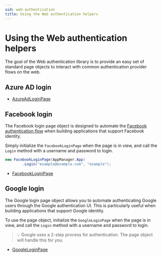 ```yaml
---
uid: web-authentication
title: Using the Web authentication helpers
---
```


# Using the Web authentication helpers

The goal of the Web authentication library is to provide an easy set of standard page objects to interact with common authentication provider flows on the web.

## Azure AD login

- [AzureAdLoginPage](https://github.com/MADE-Apps/legerity/blob/main/src/Legerity.Web.Authentication/Pages/AzureAdLoginPage.cs)

## Facebook login

The Facebook login page object is designed to automate the [Facebook authentication flow](https://developers.facebook.com/docs/facebook-login/guides/advanced/manual-flow) when building applications that support Facebook identity.

Simply initialize the `FacebookLoginPage` when the page is in view, and call the `Login` method with a username and password to login.

```csharp
new FacebookLoginPage(AppManager.App)
        .Login("example@example.com", "example");
```

- [FacebookLoginPage](https://github.com/MADE-Apps/legerity/blob/main/src/Legerity.Web.Authentication/Pages/FacebookLoginPage.cs)

## Google login

The Google login page object allows you to automate authenticating Google users through the Google authentication UI. This is particularly useful when building applications that support Google identity.

To use the page object, initialize the `GoogleLoginPage` when the page is in view, and call the `Login` method with a username and password to login.

> 💡 Google uses a 2-step process for authentication. The page object will handle this for you.

- [GoogleLoginPage](https://github.com/MADE-Apps/legerity/blob/main/src/Legerity.Web.Authentication/Pages/GoogleLoginPage.cs)
